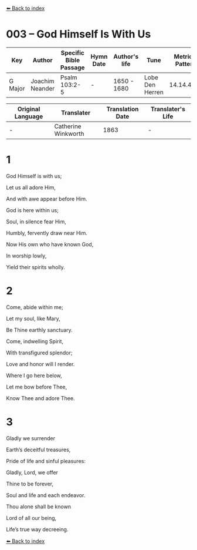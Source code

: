 [⬅️ Back to index](../README.md)

# 003 – God Himself Is With Us

Key | Author   | Specific Bible Passage     |Hymn Date |Author's life |Tune |Metrical Pattern   |Composer/Source                                                                                        
-- | --------- | ---------------------------|----------|--------------|-----|-------------------|-------------   
G Major  | Joachim Neander      | Psalm 103:2-5 | -  | 1650 - 1680 | Lobe Den Herren | 14.14.4.7.8 | Chorale Book for England, 1863 

Original Language | Translater | Translation Date   | Translater's Life     
----------------- | --------- | --------------------|-------------   
\-  | Catherine Winkworth      | 1863 | -  | 1827 - 1878 



# 1

God Himself is with us;

Let us all adore Him,

And with awe appear before Him.

God is here within us;

Soul, in silence fear Him,

Humbly, fervently draw near Him.

Now His own who have known God,

In worship lowly,

Yield their spirits wholly.



# 2

Come, abide within me;

Let my soul, like Mary,

Be Thine earthly sanctuary.

Come, indwelling Spirit,

With transfigured splendor;

Love and honor will I render.

Where I go here below,

Let me bow before Thee,

Know Thee and adore Thee.



# 3

Gladly we surrender

Earth’s deceitful treasures,

Pride of life and sinful pleasures:

Gladly, Lord, we offer

Thine to be forever,

Soul and life and each endeavor.

Thou alone shall be known

Lord of all our being,

Life’s true way decreeing.

[⬅️ Back to index](../README.md)
